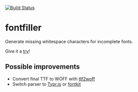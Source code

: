 [![Build Status](https://ci.signalwerk.ch/api/badges/signalwerk/fontfiller/status.svg?ref=refs/heads/main)](https://ci.signalwerk.ch/signalwerk/fontfiller)

# fontfiller

Generate missing whitespace characters for incomplete fonts.

Give it a [try](https://fontfiller.signalwerk.ch/)!

## Possible improvements

- Convert final TTF to WOFF with [ttf2woff](https://github.com/fontello/ttf2woff)
- Switch parser to [Typr.js](https://github.com/photopea/Typr.js) or [fontkit](https://github.com/foliojs/fontkit)
